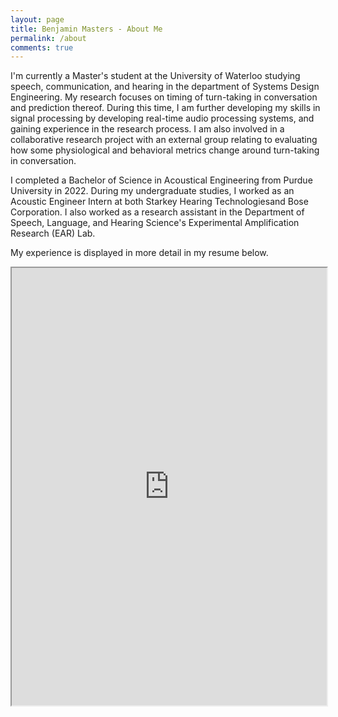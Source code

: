 ```yaml
---
layout: page
title: Benjamin Masters - About Me
permalink: /about
comments: true
---
```


<div class="row justify-content-between">
<div class="col-md-8 pr-5">

<p>I'm currently a Master's student at the University of Waterloo studying speech, communication, and hearing in the department of Systems Design Engineering. My research focuses on timing of turn-taking in conversation and prediction thereof. During this time, I am further developing my skills in signal processing by developing real-time audio processing systems, and gaining experience in the research process. I am also involved in a collaborative research project with an external group relating to evaluating how some physiological and behavioral metrics change around turn-taking in conversation.</p>

<p>I completed a Bachelor of Science in Acoustical Engineering from Purdue University in 2022. During my undergraduate studies, I worked as an Acoustic Engineer Intern at both Starkey Hearing Technologiesand Bose Corporation. I also worked as a research assistant in the Department of Speech, Language, and Hearing Science's Experimental Amplification Research (EAR) Lab.</p>

<p>My experience is displayed in more detail in my resume below.</p>

<iframe src="https://bpmasters.me/assets/pdf/resume.pdf#view=FitW" style="max-height:1000px;max-width:800px" width="100%" height="700px" allow="autoplay"></iframe>

</div>
</div>
